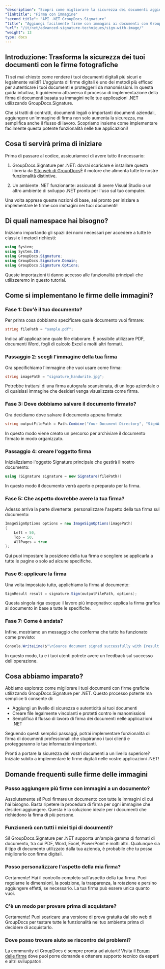 ```yaml
---
"description": "Scopri come migliorare la sicurezza dei documenti aggiungendo firme digitali nelle applicazioni .NET con GroupDocs.Signature. Integrazione semplice per documenti legalmente vincolanti e a prova di manomissione."
"linktitle": "Firma con immagine"
"second_title": "API .NET GroupDocs.Signature"
"title": "Aggiungi facilmente firme con immagini ai documenti con GroupDocs.Signature"
"url": "/it/net/advanced-signature-techniques/sign-with-image/"
"weight": 13
type: docs
---
```

## Introduzione: Trasforma la sicurezza dei tuoi documenti con le firme fotografiche

Ti sei mai chiesto come rendere i tuoi documenti digitali più sicuri e legalmente validi? L'aggiunta di firme digitali è uno dei metodi più efficaci per autenticare i tuoi documenti e proteggerli da manomissioni. In questa guida intuitiva, ti guideremo attraverso il processo di implementazione della firma di documenti basata su immagini nelle tue applicazioni .NET utilizzando GroupDocs.Signature.

Che si tratti di contratti, documenti legali o importanti documenti aziendali, aggiungere un'immagine di firma non solo aumenta la sicurezza, ma semplifica anche il flusso di lavoro. Scopriamo insieme come implementare facilmente questa potente funzionalità nelle tue applicazioni!

## Cosa ti servirà prima di iniziare

Prima di passare al codice, assicuriamoci di avere tutto il necessario:

1. GroupDocs.Signature per .NET: dovrai scaricare e installare questa libreria da [Sito web di GroupDocs](https://releases.groupdocs.com/signature/net/)È il motore che alimenta tutte le nostre funzionalità distintive.

2. Un ambiente .NET funzionante: assicurati di avere Visual Studio o un altro ambiente di sviluppo .NET pronto per l'uso sul tuo computer.

Una volta apprese queste nozioni di base, sei pronto per iniziare a implementare le firme con immagini nei tuoi documenti!

## Di quali namespace hai bisogno?

Iniziamo importando gli spazi dei nomi necessari per accedere a tutte le classi e i metodi richiesti:

```csharp
using System;
using System.IO;
using GroupDocs.Signature;
using GroupDocs.Signature.Domain;
using GroupDocs.Signature.Options;
```

Queste importazioni ti danno accesso alle funzionalità principali che utilizzeremo in questo tutorial.

## Come si implementano le firme delle immagini?

### Fase 1: Dov'è il tuo documento?

Per prima cosa dobbiamo specificare quale documento vuoi firmare:

```csharp
string filePath = "sample.pdf";
```

Indica all'applicazione quale file elaborare. È possibile utilizzare PDF, documenti Word, fogli di calcolo Excel e molti altri formati.

### Passaggio 2: scegli l'immagine della tua firma

Ora specifichiamo l'immagine che vuoi usare come firma:

```csharp
string imagePath = "signature_handwrite.jpg";
```

Potrebbe trattarsi di una firma autografa scansionata, di un logo aziendale o di qualsiasi immagine che desideri venga visualizzata come firma.

### Fase 3: Dove dobbiamo salvare il documento firmato?

Ora decidiamo dove salvare il documento appena firmato:

```csharp
string outputFilePath = Path.Combine("Your Document Directory", "SignWithImage", fileName);
```

In questo modo viene creato un percorso per archiviare il documento firmato in modo organizzato.

### Passaggio 4: creare l'oggetto firma

Inizializziamo l'oggetto Signature principale che gestirà il nostro documento:

```csharp
using (Signature signature = new Signature(filePath))
```

In questo modo il documento verrà aperto e preparato per la firma.

### Fase 5: Che aspetto dovrebbe avere la tua firma?

Adesso arriva la parte divertente: personalizzare l'aspetto della tua firma sul documento:

```csharp
ImageSignOptions options = new ImageSignOptions(imagePath)
{
    Left = 50,
    Top = 50,
    AllPages = true
};
```

Qui puoi impostare la posizione della tua firma e scegliere se applicarla a tutte le pagine o solo ad alcune specifiche.

### Fase 6: applicare la firma

Una volta impostato tutto, applichiamo la firma al documento:

```csharp
SignResult result = signature.Sign(outputFilePath, options);
```

Questa singola riga esegue il lavoro più impegnativo: applica la firma grafica al documento in base a tutte le specifiche.

### Fase 7: Come è andata?

Infine, mostriamo un messaggio che conferma che tutto ha funzionato come previsto:

```csharp
Console.WriteLine($"\nSource document signed successfully with {result.Succeeded.Count} signature(s).\nFile saved at {outputFilePath}.");
```

In questo modo, tu e i tuoi utenti potrete avere un feedback sul successo dell'operazione.

## Cosa abbiamo imparato?

Abbiamo esplorato come migliorare i tuoi documenti con firme grafiche utilizzando GroupDocs.Signature per .NET. Questo processo potente ma semplice ti consente di:

- Aggiungi un livello di sicurezza e autenticità ai tuoi documenti
- Creare file legalmente vincolanti e protetti contro le manomissioni
- Semplifica il flusso di lavoro di firma dei documenti nelle applicazioni .NET

Seguendo questi semplici passaggi, potrai implementare funzionalità di firma di documenti professionali che stupiranno i tuoi clienti e proteggeranno le tue informazioni importanti.

Pronti a portare la sicurezza dei vostri documenti a un livello superiore? Iniziate subito a implementare le firme digitali nelle vostre applicazioni .NET!

## Domande frequenti sulle firme delle immagini

### Posso aggiungere più firme con immagini a un documento?

Assolutamente sì! Puoi firmare un documento con tutte le immagini di cui hai bisogno. Basta ripetere la procedura di firma per ogni immagine che desideri aggiungere. Questa è la soluzione ideale per i documenti che richiedono la firma di più persone.

### Funzionerà con tutti i miei tipi di documenti?

Sì! GroupDocs.Signature per .NET supporta un'ampia gamma di formati di documento, tra cui PDF, Word, Excel, PowerPoint e molti altri. Qualunque sia il tipo di documento utilizzato dalla tua azienda, è probabile che tu possa migliorarlo con firme digitali.

### Posso personalizzare l'aspetto della mia firma?

Certamente! Hai il controllo completo sull'aspetto della tua firma. Puoi regolarne le dimensioni, la posizione, la trasparenza, la rotazione e persino aggiungere effetti, se necessario. La tua firma può essere unica quanto vuoi.

### C'è un modo per provare prima di acquistare?

Certamente! Puoi scaricare una versione di prova gratuita dal sito web di GroupDocs per testare tutte le funzionalità nel tuo ambiente prima di decidere di acquistarlo.

### Dove posso trovare aiuto se riscontro dei problemi?

La community di GroupDocs è sempre pronta ad aiutarti! Visita il [Forum delle firme](https://forum.groupdocs.com/c/signature/13) dove puoi porre domande e ottenere supporto tecnico da esperti e altri sviluppatori.